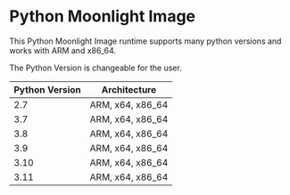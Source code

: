 # Python Moonlight Image

This Python Moonlight Image runtime supports many python versions and works with ARM and x86_64.

The Python Version is changeable for the user.

| Python Version | Architecture     |
| -------------- | ---------------- |
| 2.7            | ARM, x64, x86_64 |
| 3.7            | ARM, x64, x86_64 |
| 3.8            | ARM, x64, x86_64 |
| 3.9            | ARM, x64, x86_64 |
| 3.10           | ARM, x64, x86_64 |
| 3.11           | ARM, x64, x86_64 |
